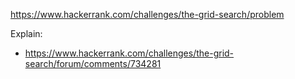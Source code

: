 https://www.hackerrank.com/challenges/the-grid-search/problem

Explain:

- https://www.hackerrank.com/challenges/the-grid-search/forum/comments/734281
